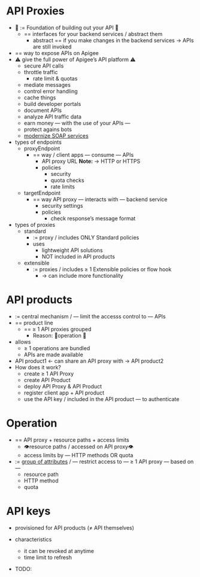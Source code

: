 # API Proxies
- 👀 := Foundation of building out your API 👀
     - == interfaces for your backend services / abstract them
         - abstract == if you make changes in the backend services → APIs are still invoked
- == way to expose APIs on Apigee
- ⚠️ give the full power of Apigee’s API platform ⚠️
     - secure API calls
     - throttle traffic
         - rate limit & quotas
     - mediate messages
     - control error handling
     - cache things
     - build developer portals
     - document APIs
     - analyze API traffic data
     - earn money — with the use of your APIs —
     - protect agains bots
     - [modernize SOAP services](https://www.googlecloudcommunity.com/gc/Apigee/Apigee-X-Support-for-SOAP-Webservices/m-p/419451#M70359)
- types of endpoints
     - proxyEndpoint
         - == way / client apps — consume — APIs
             - API proxy URL
             **Note:** → HTTP or HTTPS
             - policies
                 - security
                 - quota checks
                 - rate limits
     - targetEndpoint
         - == way API proxy — interacts with — backend service
             - security settings
             - policies
                 - check response’s message format
- types of proxies
    - standard
        - := proxy / includes ONLY Standard policies
        - uses
            - lightweight API solutions
            - NOT included in API products
    - extensible
        - := proxies / includes ≥ 1 Extensible policies or flow hook
            - → can include more functionality

# API products
- := central mechanism / — limit the accesss control to — APIs
- == product line
  - == ≥ 1 API proxies grouped
    - Reason: 🧠operation 🧠
- allows
  - ≥ 1 operations are bundled
  - APIs are made available
- API product1 ← can share an API proxy with → API product2
- How does it work?
  - create ≥ 1 API Proxy
  - create API Product
  - deploy API Proxy & API Product
  - register client app + API product
  - use the API key / included in the API product — to authenticate 

# Operation
- == API proxy + resource paths  + access limits
  - 👁️resource paths / accessed on API proxy👁️
  - access limits by — HTTP methods OR quota
- := [group of attributes](https://cloud.google.com/apigee/docs/api-platform/publish/what-api-product#operations) / — restrict access to — ≥ 1 API proxy — based on —
  - resource path
  - HTTP method
  - quota

# API keys
- provisioned for API products (≠ API themselves)
- characteristics
  - it can be revoked at anytime
  - time limit to refresh

- TODO: